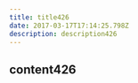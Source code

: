 ```yaml
---
title: title426
date: 2017-03-17T17:14:25.798Z
description: description426
---
```


## content426
  
